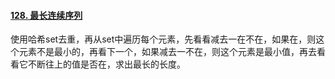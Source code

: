 #### [128. 最长连续序列](https://leetcode.cn/problems/longest-consecutive-sequence/)

使用哈希set去重，再从set中遍历每个元素，先看看减去一在不在，如果在，则这个元素不是最小的，再看下一个，如果减去一不在，则这个元素是最小值，再去看看它不断往上的值是否在，求出最长的长度。
